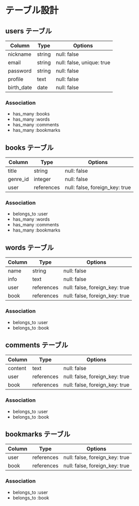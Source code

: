 # テーブル設計

## users テーブル
| Column     | Type   | Options                   |
| ---------- | ------ | ------------------------- |
| nickname   | string | null: false               |
| email      | string | null: false, unique: true |
| password   | string | null: false               |
| profile    | text   | null: false               |
| birth_date | date   | null: false               |

### Association
- has_many :books
- has_many :words
- has_many :comments
- has_many :bookmarks

## books テーブル
| Column   | Type       | Options                        |
| -------- | ---------- | ------------------------------ |
| title    | string     | null: false                    |
| genre_id | integer    | null: false                    |
| user     | references | null: false, foreign_key: true |

### Association
- belongs_to :user
- has_many :words
- has_many :comments
- has_many :bookmarks

## words テーブル
| Column | Type       | Options                        |
| ------ | ---------- | ------------------------------ |
| name   | string     | null: false                    |
| info   | text       | null: false                    |
| user   | references | null: false, foreign_key: true |
| book   | references | null: false, foreign_key: true |

### Association
- belongs_to :user
- belongs_to :book

## comments テーブル
| Column  | Type       | Options                        |
| ------- | ---------- | ------------------------------ |
| content | text       | null: false                    |
| user    | references | null: false, foreign_key: true |
| book    | references | null: false, foreign_key: true |

### Association
- belongs_to :user
- belongs_to :book

## bookmarks テーブル
| Column  | Type       | Options                        |
| ------- | ---------- | ------------------------------ |
| user    | references | null: false, foreign_key: true |
| book    | references | null: false, foreign_key: true |

### Association
- belongs_to :user
- belongs_to :book